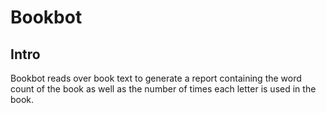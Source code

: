 # Bookbot

## Intro

Bookbot reads over book text to generate a report containing the word count of the book as well as the number of times each letter is used in the book.
